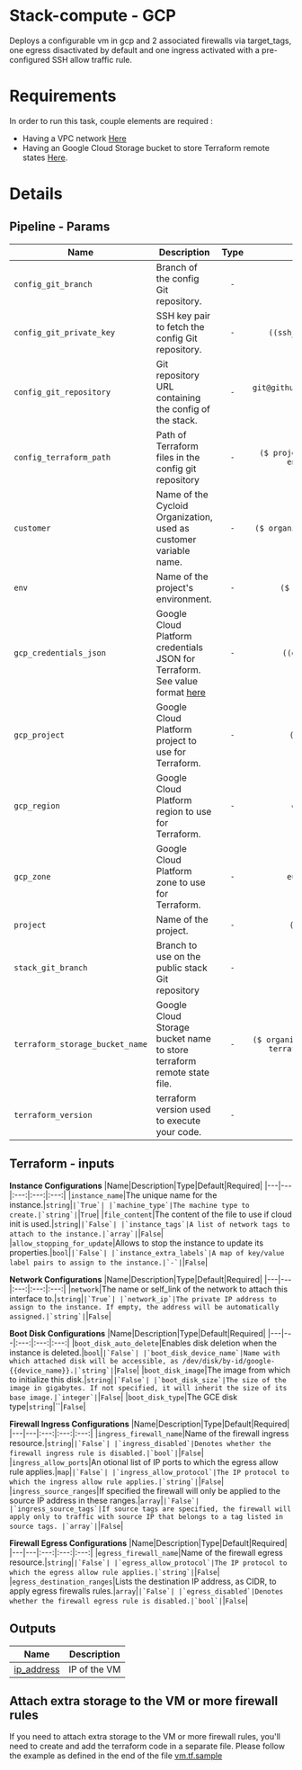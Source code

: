 # Stack-compute - GCP

Deploys a configurable vm in gcp and 2 associated firewalls via target_tags, one egress disactivated by default and one ingress activated with a pre-configured SSH allow traffic rule.

# Requirements

In order to run this task, couple elements are required :

* Having a VPC network [Here](https://cloud.google.com/vpc/docs/using-vpc)
* Having an Google Cloud Storage bucket to store Terraform remote states [Here](https://cloud.google.com/storage/docs/creating-buckets).

# Details

## Pipeline - Params
|Name|Description|Type|Default|Required|
|---|---|:---:|:---:|:---:|
|`config_git_branch`|Branch of the config Git repository.|`-`|`master`|`True`|
|`config_git_private_key`|SSH key pair to fetch the config Git repository.|`-`|`((ssh_config.ssh_key))`|`True`|
|`config_git_repository`|Git repository URL containing the config of the stack.|`-`|`git@github.com:MyUser/config-gke.git`|`True`|
|`config_terraform_path`|Path of Terraform files in the config git repository|`-`|`($ project $)/terraform/($ environment $)`|`True`|
|`customer`|Name of the Cycloid Organization, used as customer variable name.|`-`|`($ organization_canonical $)`|`True`|
|`env`|Name of the project's environment.|`-`|`($ environment $)`|`True`|
|`gcp_credentials_json`|Google Cloud Platform credentials JSON for Terraform. See value format [here](https://docs.cycloid.io/advanced-guide/integrate-and-use-cycloid-credentials-manager.html#vault-in-the-pipeline)|`-`|`((gcp.json_key))`|`True`|
|`gcp_project`|Google Cloud Platform project to use for Terraform.|`-`|`($ project $)`|`True`|
|`gcp_region`|Google Cloud Platform region to use for Terraform.|`-`|`europe-west1`|`True`|
|`gcp_zone`|Google Cloud Platform zone to use for Terraform.|`-`|`europe-west1-b`|`False`|
|`project`|Name of the project.|`-`|`($ project $)`|`True`|
|`stack_git_branch`|Branch to use on the public stack Git repository|`-`|`master`|`True`|
|`terraform_storage_bucket_name`|Google Cloud Storage bucket name to store terraform remote state file.|`-`|`($ organization_canonical $)-terraform-remote-state`|`True`|
|`terraform_version`|terraform version used to execute your code.|`-`|`'1.4.6'`|`True`|

## Terraform - inputs

**Instance Configurations**
|Name|Description|Type|Default|Required|
|---|---|:---:|:---:|:---:|
|`instance_name`|The unique name for the instance.|`string`|``|`True`|
|`machine_type`|The machine type to create.|`string`|``|`True`|
|`file_content`|The content of the file to use if cloud init is used.|`string`|``|`False`|
|`instance_tags`|A list of network tags to attach to the instance.|`array`|``|`False`|
|`allow_stopping_for_update`|Allows to stop the instance to update its properties.|`bool`|``|`False`|
|`instance_extra_labels`|A map of key/value label pairs to assign to the instance.|`-`|``|`False`|

**Network Configurations**
|Name|Description|Type|Default|Required|
|---|---|:---:|:---:|:---:|
|`network`|The name or self_link of the network to attach this interface to.|`string`|``|`True`|
|`network_ip`|The private IP address to assign to the instance. If empty, the address will be automatically assigned.|`string`|``|`False`|

**Boot Disk Configurations**
|Name|Description|Type|Default|Required|
|---|---|:---:|:---:|:---:|
|`boot_disk_auto_delete`|Enables disk deletion when the instance is deleted.|`bool`|``|`False`|
|`boot_disk_device_name`|Name with which attached disk will be accessible, as /dev/disk/by-id/google-{{device_name}}.|`string`|``|`False`|
|`boot_disk_image`|The image from which to initialize this disk.|`string`|``|`False`|
|`boot_disk_size`|The size of the image in gigabytes. If not specified, it will inherit the size of its base image.|`integer`|``|`False`|
|`boot_disk_type`|The GCE disk type|`string`|``|`False`|

**Firewall Ingress Configurations**
|Name|Description|Type|Default|Required|
|---|---|:---:|:---:|:---:|
|`ingress_firewall_name`|Name of the firewall ingress resource.|`string`|``|`False`|
|`ingress_disabled`|Denotes whether the firewall ingress rule is disabled.|`bool`|``|`False`|
|`ingress_allow_ports`|An otional list of IP ports to which the egress allow rule applies.|`map`|``|`False`|
|`ingress_allow_protocol`|The IP protocol to which the ingress allow rule applies.|`string`|``|`False`|
|`ingress_source_ranges`|If specified the firewall will only be applied to the source IP address in these ranges.|`array`|``|`False`|
|`ingress_source_tags`|If source tags are specified, the firewall will apply only to traffic with source IP that belongs to a tag listed in source tags. |`array`|``|`False`|

**Firewall Egress Configurations**
|Name|Description|Type|Default|Required|
|---|---|:---:|:---:|:---:|
|`egress_firewall_name`|Name of the firewall egress resource.|`string`|``|`False`|
|`egress_allow_protocol`|The IP protocol to which the egress allow rule applies.|`string`|``|`False`|
|`egress_destination_ranges`|Lists the destination IP address, as CIDR, to apply egress firewalls rules.|`array`|``|`False`|
|`egress_disabled`|Denotes whether the firewall egress rule is disabled.|`bool`|``|`False`|


## Outputs

| Name | Description |
|------|-------------|
| <a name="output_ip_address"></a> [ip\_address](#output\_ip\_address) | IP of the VM |


## Attach extra storage to the VM or more firewall rules

If you need to attach extra storage to the VM or more firewall rules, you'll need to create and add the terraform code in a separate file. Please follow the example as defined in the end of the file [vm.tf.sample](terraform/gcp/vm.tf.sample)
